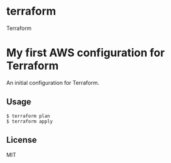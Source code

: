 # terraform
Terraform
 # My first AWS configuration for Terraform
   An initial configuration for Terraform.
## Usage
   ```
   $ terraform plan
   $ terraform apply
   ```
## License
MIT
